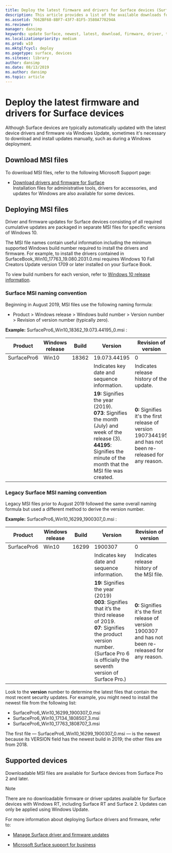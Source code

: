 ```yaml
---
title: Deploy the latest firmware and drivers for Surface devices (Surface)
description: This article provides a list of the available downloads for Surface devices and links to download the drivers and firmware for your device.
ms.assetid: 7662BF68-8BF7-43F7-81F5-3580A770294A
ms.reviewer: 
manager: dansimp
keywords: update Surface, newest, latest, download, firmware, driver, tablet, hardware, device
ms.localizationpriority: medium
ms.prod: w10
ms.mktglfcycl: deploy
ms.pagetype: surface, devices
ms.sitesec: library
author: dansimp
ms.date: 08/13/2019
ms.author: dansimp
ms.topic: article
---
```


# Deploy the latest firmware and drivers for Surface devices
Although Surface devices are typically automatically updated with the latest device drivers and firmware via Windows Update, sometimes it's necessary to download and install updates manually, such as during a Windows deployment. 

## Download MSI files
To download MSI files, refer to the following Microsoft Support page:
 
- [Download drivers and firmware for Surface](https://support.microsoft.com/help/4023482/surface-download-drivers-and-firmware-for-surface)<br>
Installation files for administrative tools, drivers for accessories, and updates for Windows are also available for some devices.

## Deploying MSI files
Driver and firmware updates for Surface devices consisting of all required cumulative updates are packaged in separate MSI files for specific versions of Windows 10.

The MSI file names contain useful information including the minimum supported Windows build number required to install the drivers and firmware. For example, to install the drivers contained in SurfaceBook_Win10_17763_19.080.2031.0.msi requires Windows 10 Fall Creators Update version 1709 or later installed on your Surface Book.

To view build numbers for each version, refer to [Windows 10 release information](https://docs.microsoft.com/windows/windows-10/release-information).

### Surface MSI naming convention
Beginning in August 2019, MSI files use the following naming formula:

- Product > Windows release > Windows build number > Version number >  Revision of version number (typically zero).

**Example:**
SurfacePro6_Win10_18362_19.073.44195_0.msi :

| Product     | Windows release | Build | Version |  Revision of version |
| --- | --- | --- | --- | --- |
| SurfacePro6 | Win10  | 18362  | 19.073.44195 | 0  |
|       |      |       | Indicates key date and sequence information.  | Indicates release history of the update.   |
|      |        |     | **19:** Signifies the year (2019).<br>**073**: Signifies the month (July) and week of the release (3).  <br>**44195**: Signifies the minute of the month that the MSI file was created. |**0:**  Signifies it's the first release of version 1907344195 and has not been re-released for any reason. |

### Legacy Surface MSI naming convention
Legacy MSI files prior to August 2019 followed the same overall naming formula but used a different method to derive the version number.  

**Example:**
SurfacePro6_Win10_16299_1900307_0.msi :

| Product     | Windows release | Build | Version |  Revision of version |
| --- | --- | --- | --- | --- |
| SurfacePro6 | Win10  | 16299  | 1900307 | 0  |
|       |      |       | Indicates key date and sequence information.  | Indicates release history of the MSI file.   |
|      |        |     | **19:** Signifies the year (2019)<br>**003**: Signifies that it’s the third release of 2019.<br>**07**: Signifies the product version number. (Surface Pro 6 is officially the seventh version of Surface Pro.) | **0:** Signifies it's the first release of version 1900307 and has not been re-released for any reason. |

Look to the **version** number to determine the latest files that contain the most recent security updates.  For example, you might need to install the newest file from the following list:


- SurfacePro6_Win10_16299_1900307_0.msi
- SurfacePro6_Win10_17134_1808507_3.msi
- SurfacePro6_Win10_17763_1808707_3.msi

The first file —  SurfacePro6_Win10_16299_1900307_0.msi  —  is the newest because its VERSION field has the newest build in 2019; the other files are from 2018.

## Supported devices
Downloadable MSI files are available for Surface devices from Surface Pro 2 and later.

>[!NOTE]
>There are no downloadable firmware or driver updates available for Surface devices with Windows RT, including Surface RT and Surface 2. Updates can only be applied using Windows Update.

For more information about deploying Surface drivers and firmware, refer to:

- [Manage Surface driver and firmware updates](https://docs.microsoft.com/surface/manage-surface-pro-3-firmware-updates)

- [Microsoft Surface support for business](https://www.microsoft.com/surface/support/business)
